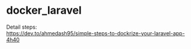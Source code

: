 # docker_laravel

Detail steps:   
https://dev.to/ahmedash95/simple-steps-to-dockrize-your-laravel-app-4h40
